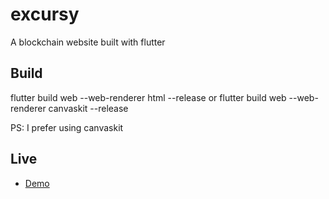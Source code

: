 # excursy

A blockchain website built with flutter

## Build
flutter build web --web-renderer html --release
or
flutter build web --web-renderer canvaskit --release

PS: I prefer using canvaskit
## Live

- [Demo](https://excursy.surge.sh)
